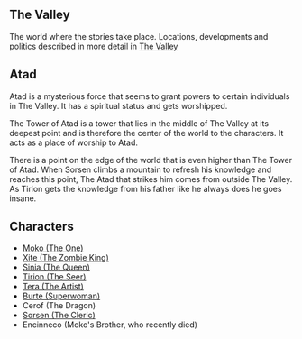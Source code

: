 The Valley
----------

The world where the stories take place.
Locations, developments and politics described in more detail in [The Valley](the-valley.md)


Atad
----

Atad is a mysterious force that seems to grant powers to certain individuals in The Valley.
It has a spiritual status and gets worshipped.

The Tower of Atad is a tower that lies in the middle of The Valley at its deepest point
and is therefore the center of the world to the characters.
It acts as a place of worship to Atad.


There is a point on the edge of the world that is even higher than The Tower of Atad.
When Sorsen climbs a mountain to refresh his knowledge and reaches this point, The Atad that strikes him comes from outside The Valley.
As Tirion gets the knowledge from his father like he always does he goes insane.


Characters
----------

- [Moko (The One)](the-one.md)
- [Xite (The Zombie King)](zombie-king.md)
- [Sinia (The Queen)](the-queen.md)
- [Tirion (The Seer)](the-seer.md)
- [Tera (The Artist)](the-artist.md)
- [Burte (Superwoman)](superwoman.md)
- Cerof (The Dragon)
- [Sorsen (The Cleric)](the-cleric.md)
- Encinneco (Moko's Brother, who recently died)
